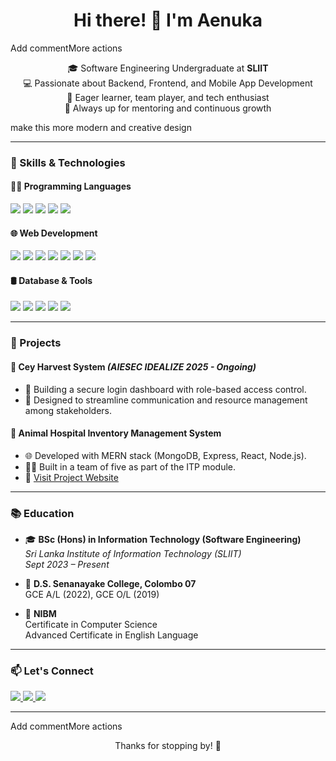 <h1 align="center">Hi there! 👋 I'm Aenuka</h1>Add commentMore actions

<p align="center">
  🎓 Software Engineering Undergraduate at <strong>SLIIT</strong><br>
  💻 Passionate about Backend, Frontend, and Mobile App Development<br>
  🌱 Eager learner, team player, and tech enthusiast<br>
  🌟 Always up for mentoring and continuous growth<br>
</p> make this more modern and creative design 

---

### 🧠 Skills & Technologies

#### 👨‍💻 Programming Languages
<p>
  <img src="https://img.shields.io/badge/Python-3670A0?style=for-the-badge&logo=python&logoColor=white"/>
  <img src="https://img.shields.io/badge/Java-ED8B00?style=for-the-badge&logo=java&logoColor=white"/>
  <img src="https://img.shields.io/badge/Kotlin-0095D5?style=for-the-badge&logo=kotlin&logoColor=white"/>
  <img src="https://img.shields.io/badge/C++-00599C?style=for-the-badge&logo=c%2B%2B&logoColor=white"/>
  <img src="https://img.shields.io/badge/C-555555?style=for-the-badge&logo=c&logoColor=white"/>
</p>

#### 🌐 Web Development
<p>
  <img src="https://img.shields.io/badge/React-20232A?style=for-the-badge&logo=react&logoColor=61DAFB"/>
  <img src="https://img.shields.io/badge/Node.js-339933?style=for-the-badge&logo=nodedotjs&logoColor=white"/>
  <img src="https://img.shields.io/badge/Express.js-000000?style=for-the-badge&logo=express&logoColor=white"/>
  <img src="https://img.shields.io/badge/Spring_Boot-6DB33F?style=for-the-badge&logo=springboot&logoColor=white"/>
  <img src="https://img.shields.io/badge/HTML5-E34F26?style=for-the-badge&logo=html5&logoColor=white"/>
  <img src="https://img.shields.io/badge/CSS3-1572B6?style=for-the-badge&logo=css3&logoColor=white"/>
  <img src="https://img.shields.io/badge/JavaScript-F7DF1E?style=for-the-badge&logo=javascript&logoColor=black"/>
</p>

#### 🛢️ Database & Tools
<p>
  <img src="https://img.shields.io/badge/MySQL-4479A1?style=for-the-badge&logo=mysql&logoColor=white"/>
  <img src="https://img.shields.io/badge/MongoDB-4EA94B?style=for-the-badge&logo=mongodb&logoColor=white"/>
  <img src="https://img.shields.io/badge/Figma-F24E1E?style=for-the-badge&logo=figma&logoColor=white"/>
  <img src="https://img.shields.io/badge/GitHub-181717?style=for-the-badge&logo=github&logoColor=white"/>
  <img src="https://img.shields.io/badge/Microsoft_Office-D83B01?style=for-the-badge&logo=microsoft-office&logoColor=white"/>
</p>

---

### 🚀 Projects

#### 🌾 Cey Harvest System *(AIESEC IDEALIZE 2025 - Ongoing)*
- 🔐 Building a secure login dashboard with role-based access control.
- 👥 Designed to streamline communication and resource management among stakeholders.

#### 🏥 Animal Hospital Inventory Management System
- 🌐 Developed with MERN stack (MongoDB, Express, React, Node.js).
- 👨‍💻 Built in a team of five as part of the ITP module.
- 🔗 [Visit Project Website](https://www.aenuka.com)

---

### 📚 Education

- 🎓 **BSc (Hons) in Information Technology (Software Engineering)**  
  *Sri Lanka Institute of Information Technology (SLIIT)*  
  *Sept 2023 – Present*

- 🏫 **D.S. Senanayake College, Colombo 07**  
  GCE A/L (2022), GCE O/L (2019)

- 🏅 **NIBM**  
  Certificate in Computer Science  
  Advanced Certificate in English Language

---

### 📫 Let's Connect

<p>
  <a href="https://www.linkedin.com/in/aenuka" target="_blank">
    <img src="https://img.shields.io/badge/LinkedIn-blue?style=for-the-badge&logo=linkedin&logoColor=white"/>
  </a>
  <a href="mailto:youremail@example.com">
    <img src="https://img.shields.io/badge/Email-D14836?style=for-the-badge&logo=gmail&logoColor=white"/>
  </a>
  <a href="https://www.aenuka.com" target="_blank">
    <img src="https://img.shields.io/badge/Portfolio-000?style=for-the-badge&logo=google-chrome&logoColor=white"/>
  </a>
</p>

---
Add commentMore actions
<p align="center">Thanks for stopping by! 🚀</p>
